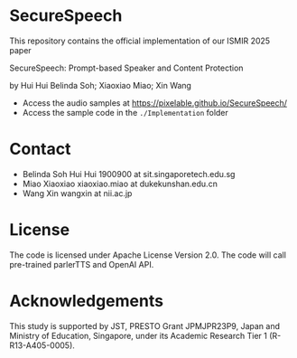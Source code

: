 # SecureSpeech

This repository contains the official implementation of our ISMIR 2025 paper

SecureSpeech: Prompt-based Speaker and Content Protection

by Hui Hui Belinda Soh; Xiaoxiao Miao; Xin Wang


* Access the audio samples at https://pixelable.github.io/SecureSpeech/
* Access the sample code in the `./Implementation` folder

# Contact
* Belinda Soh Hui Hui 1900900 at sit.singaporetech.edu.sg
* Miao Xiaoxiao xiaoxiao.miao at dukekunshan.edu.cn
* Wang Xin wangxin at nii.ac.jp


# License
The code is licensed under Apache License Version 2.0. The code will call pre-trained parlerTTS and OpenAI API.

# Acknowledgements
This study is supported by JST, PRESTO Grant JPMJPR23P9, Japan and Ministry of Education, Singapore, under its Academic Research Tier 1 (R-R13-A405-0005).
